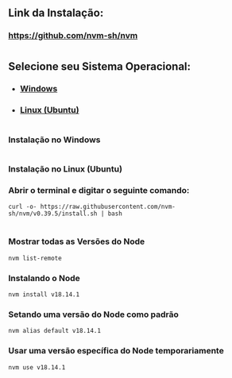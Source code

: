 ## Link da Instalação:

### https://github.com/nvm-sh/nvm

#

## **Selecione seu Sistema Operacional:**

- ### [Windows](#windows)
- ### [Linux (Ubuntu)](#ubuntu)

#

### <a id="windows">Instalação no Windows</a>
```

```

### <a id="ubuntu">Instalação no Linux (Ubuntu)</a>
### Abrir o terminal e digitar o seguinte comando:
```
curl -o- https://raw.githubusercontent.com/nvm-sh/nvm/v0.39.5/install.sh | bash
```

#

### Mostrar todas as Versões do Node
```
nvm list-remote
```

### Instalando o Node
```
nvm install v18.14.1
```

### Setando uma versão do Node como padrão
```
nvm alias default v18.14.1
```

### Usar uma versão específica do Node temporariamente
```
nvm use v18.14.1
```